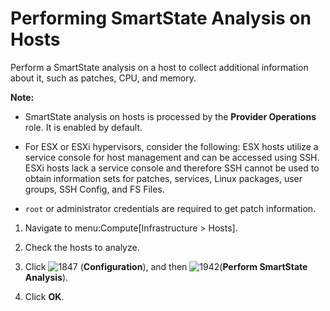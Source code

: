 # Performing SmartState Analysis on Hosts

Perform a SmartState analysis on a host to collect additional
information about it, such as patches, CPU, and memory.

**Note:**

  - SmartState analysis on hosts is processed by the **Provider
    Operations** role. It is enabled by default.

  - For ESX or ESXi hypervisors, consider the following: ESX hosts
    utilize a service console for host management and can be accessed
    using SSH. ESXi hosts lack a service console and therefore SSH
    cannot be used to obtain information sets for patches, services,
    Linux packages, user groups, SSH Config, and FS Files.

  - `root` or administrator credentials are required to get patch
    information.

</div>

1.  Navigate to menu:Compute\[Infrastructure \> Hosts\].

2.  Check the hosts to analyze.

3.  Click ![1847](../images/1847.png) (**Configuration**), and then
    ![1942](../images/1942.png)(**Perform SmartState Analysis**).

4.  Click **OK**.
